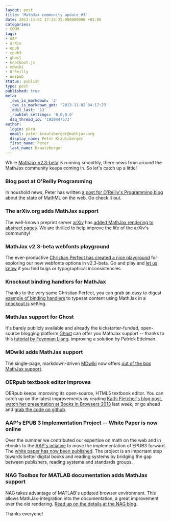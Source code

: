 ```yaml
---
layout: post
title: 'MathJax community update #3'
date: 2013-11-01 17:33:25.000000000 +01:00
categories:
- COMM
tags:
- AAP
- arXiv
- epub
- epub3
- ghost
- knockout.js
- mdwiki
- O'Reilly
- oerpub
status: publish
type: post
published: true
meta:
  _cws_is_markdown: '2'
  _cws_is_markdown_gmt: '2013-11-02 04:17:23'
  _edit_last: '13'
  _rawhtml_settings: '0,0,0,0'
  dsq_thread_id: '1928447573'
author:
  login: pkra
  email: peter.krautzberger@mathjax.org
  display_name: Peter Krautzberger
  first_name: Peter
  last_name: Krautzberger
---
```


While [MathJax v2.3-beta](http://www.mathjax.org/mathjax-v2-3-beta-now-available/) is running smoothly, there news from around the MathJax community keeps coming in. So let's catch up a little!

### Blog post at O'Reilly Programming

In houshold news, Peter has written [a post for O'Reilly's Programming blog](http://programming.oreilly.com/2013/11/mathml-forges-on.html) about the state of MathML on the web. Go check it out.

### The arXiv.org adds MathJax support

The well-known preprint server [arXiv](http://arxiv.org/) has [added MathJax rendering to abstract pages](http://arxiv.org/help/mathjax/). We are thrilled to help improve the life of the arXiv's community!

### MathJax v2.3-beta webfonts playground

The ever-productive [Christian Perfect has created a nice playground](http://checkmyworking.com/misc/MathJax-play-area/) for exploring our new webfonts options in v2.3-beta. Go and play and [let us know](https://github.com/mathjax/MathJax/issues?direction=desc&amp;sort=updated&amp;state=open) if you find bugs or typographical inconsistencies.

### Knockout binding handlers for MathJax

Thanks to the very same Christian Perfect, you can grab an easy to digest [example of binding handlers](https://github.com/christianp/knockout-mathjax-bindings) to typeset content using MathJax in a [knockout.js](http://knockoutjs.com/) setting.

### MathJax support for Ghost

It's barely publicly available and already the kickstarter-funded, open-source blogging platform [Ghost](https://ghost.org/) can offer you MathJax support -- thanks to this [tutorial by Feynman Liang](http://feynmanliang.com/mathjax-integration/), improving a solution by Patrick Edelman.

### MDwiki adds MathJax support

The single-page, markdown-driven [MDwiki](http://dynalon.github.io/mdwiki/) now offers [out of the box MathJax support](http://dynalon.github.io/mdwiki/#!gimmicks.md).

### OERpub textbook editor improves

OERpub keeps improving its open-source, HTML5 textbook editor. You can catch up on the latest improvements by reading [Kathi Fletcher's blog post](http://kefletcher.blogspot.com/2013/09/more-about-textbook-editor.html), [watch her presentation at Books in Browsers 2013](https://www.youtube.com/watch?v=kOMBeq7H1A4) last week, or go ahead and [grab the code on github](https://github.com/oerpub/github-bookeditor).

### AAP's EPUB 3 Implementation Project -- White Paper is now online

Over the summer we contributed our expertise on math on the web and in ebooks to the [AAP's intiative](https://web.archive.org/web/20150329081435/http://publishers.org/epub3implementationproject/) to move the implementation of EPUB3 forward. The [white paper has now been published](https://web.archive.org/web/20150330160835/http://www.publishers.org/press/117/). The project is an important step towards better digital books and reading systems by bridging the gap between publishers, reading systems and standards groups.

### NAG Toolbox for MATLAB documentation adds MathJax support

NAG takes advantage of MATLAB's updated browser environment. This allows MathJax-integration into the documentation, a great improvement over the old rendering. [Read up on the details at the NAG blog](http://blog.nag.com/2013/09/nag-toolbox-for-matlab-documentation.html).

Thanks everyone!
